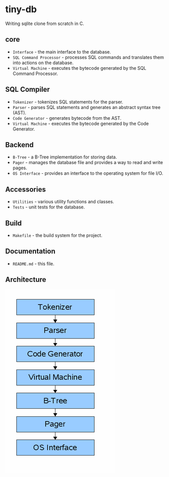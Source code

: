 # tiny-db

Writing sqlite clone from scratch in C.

## core
- `Interface` - the main interface to the database.
- `SQL Command Processor` - processes SQL commands and translates them into actions on the database.
- `Virtual Machine` - executes the bytecode generated by the SQL Command Processor.

## SQL Compiler
- `Tokenizer` - tokenizes SQL statements for the parser.
- `Parser` - parses SQL statements and generates an abstract syntax tree (AST).
- `Code Generator` - generates bytecode from the AST.
- `Virtual Machine` - executes the bytecode generated by the Code Generator.

## Backend
- `B-Tree` - a B-Tree implementation for storing data.
- `Pager` - manages the database file and provides a way to read and write pages.
- `OS Interface` - provides an interface to the operating system for file I/O.

## Accessories
- `Utilities` - various utility functions and classes.
- `Tests` - unit tests for the database.

## Build
- `Makefile` - the build system for the project.

## Documentation
- `README.md` - this file.

## Architecture
![sqlite architecture ](img/arch1.gif)